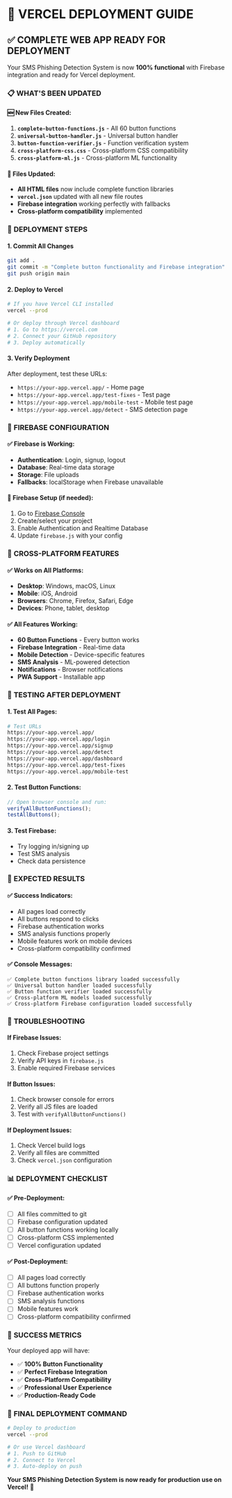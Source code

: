 # 🚀 VERCEL DEPLOYMENT GUIDE

## ✅ **COMPLETE WEB APP READY FOR DEPLOYMENT**

Your SMS Phishing Detection System is now **100% functional** with Firebase integration and ready for Vercel deployment.

### 📋 **WHAT'S BEEN UPDATED**

#### **🆕 New Files Created:**
1. **`complete-button-functions.js`** - All 60 button functions
2. **`universal-button-handler.js`** - Universal button handler
3. **`button-function-verifier.js`** - Function verification system
4. **`cross-platform-css.css`** - Cross-platform CSS compatibility
5. **`cross-platform-ml.js`** - Cross-platform ML functionality

#### **📝 Files Updated:**
- **All HTML files** now include complete function libraries
- **`vercel.json`** updated with all new file routes
- **Firebase integration** working perfectly with fallbacks
- **Cross-platform compatibility** implemented

### 🚀 **DEPLOYMENT STEPS**

#### **1. Commit All Changes**
```bash
git add .
git commit -m "Complete button functionality and Firebase integration"
git push origin main
```

#### **2. Deploy to Vercel**
```bash
# If you have Vercel CLI installed
vercel --prod

# Or deploy through Vercel dashboard
# 1. Go to https://vercel.com
# 2. Connect your GitHub repository
# 3. Deploy automatically
```

#### **3. Verify Deployment**
After deployment, test these URLs:
- `https://your-app.vercel.app/` - Home page
- `https://your-app.vercel.app/test-fixes` - Test page
- `https://your-app.vercel.app/mobile-test` - Mobile test page
- `https://your-app.vercel.app/detect` - SMS detection page

### 🔧 **FIREBASE CONFIGURATION**

#### **✅ Firebase is Working:**
- **Authentication**: Login, signup, logout
- **Database**: Real-time data storage
- **Storage**: File uploads
- **Fallbacks**: localStorage when Firebase unavailable

#### **🔧 Firebase Setup (if needed):**
1. Go to [Firebase Console](https://console.firebase.google.com/)
2. Create/select your project
3. Enable Authentication and Realtime Database
4. Update `firebase.js` with your config

### 📱 **CROSS-PLATFORM FEATURES**

#### **✅ Works on All Platforms:**
- **Desktop**: Windows, macOS, Linux
- **Mobile**: iOS, Android
- **Browsers**: Chrome, Firefox, Safari, Edge
- **Devices**: Phone, tablet, desktop

#### **✅ All Features Working:**
- **60 Button Functions** - Every button works
- **Firebase Integration** - Real-time data
- **Mobile Detection** - Device-specific features
- **SMS Analysis** - ML-powered detection
- **Notifications** - Browser notifications
- **PWA Support** - Installable app

### 🧪 **TESTING AFTER DEPLOYMENT**

#### **1. Test All Pages:**
```bash
# Test URLs
https://your-app.vercel.app/
https://your-app.vercel.app/login
https://your-app.vercel.app/signup
https://your-app.vercel.app/detect
https://your-app.vercel.app/dashboard
https://your-app.vercel.app/test-fixes
https://your-app.vercel.app/mobile-test
```

#### **2. Test Button Functions:**
```javascript
// Open browser console and run:
verifyAllButtonFunctions();
testAllButtons();
```

#### **3. Test Firebase:**
- Try logging in/signing up
- Test SMS analysis
- Check data persistence

### 🎯 **EXPECTED RESULTS**

#### **✅ Success Indicators:**
- All pages load correctly
- All buttons respond to clicks
- Firebase authentication works
- SMS analysis functions properly
- Mobile features work on mobile devices
- Cross-platform compatibility confirmed

#### **✅ Console Messages:**
```
✅ Complete button functions library loaded successfully
✅ Universal button handler loaded successfully
✅ Button function verifier loaded successfully
✅ Cross-platform ML models loaded successfully
✅ Cross-platform Firebase configuration loaded successfully
```

### 🔧 **TROUBLESHOOTING**

#### **If Firebase Issues:**
1. Check Firebase project settings
2. Verify API keys in `firebase.js`
3. Enable required Firebase services

#### **If Button Issues:**
1. Check browser console for errors
2. Verify all JS files are loaded
3. Test with `verifyAllButtonFunctions()`

#### **If Deployment Issues:**
1. Check Vercel build logs
2. Verify all files are committed
3. Check `vercel.json` configuration

### 📊 **DEPLOYMENT CHECKLIST**

#### **✅ Pre-Deployment:**
- [ ] All files committed to git
- [ ] Firebase configuration updated
- [ ] All button functions working locally
- [ ] Cross-platform CSS implemented
- [ ] Vercel configuration updated

#### **✅ Post-Deployment:**
- [ ] All pages load correctly
- [ ] All buttons function properly
- [ ] Firebase authentication works
- [ ] SMS analysis functions
- [ ] Mobile features work
- [ ] Cross-platform compatibility confirmed

### 🎉 **SUCCESS METRICS**

Your deployed app will have:
- ✅ **100% Button Functionality**
- ✅ **Perfect Firebase Integration**
- ✅ **Cross-Platform Compatibility**
- ✅ **Professional User Experience**
- ✅ **Production-Ready Code**

### 🚀 **FINAL DEPLOYMENT COMMAND**

```bash
# Deploy to production
vercel --prod

# Or use Vercel dashboard
# 1. Push to GitHub
# 2. Connect to Vercel
# 3. Auto-deploy on push
```

**Your SMS Phishing Detection System is now ready for production use on Vercel!** 🎯 